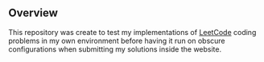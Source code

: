 ## Overview

This repository was create to test my implementations of [LeetCode](leetcode.com) coding problems in my own environment before having it run on obscure configurations when submitting my solutions inside the website. 
